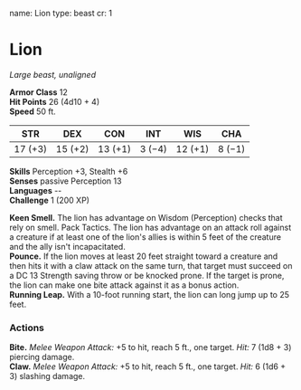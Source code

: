 name: Lion
type: beast
cr: 1

# Lion 
_Large beast, unaligned_

**Armor Class** 12    
**Hit Points** 26 (4d10 + 4)    
**Speed** 50 ft. 

| STR     | DEX     | CON     | INT     | WIS     | CHA     |
|---------|---------|---------|---------|---------|---------|
| 17 (+3) | 15 (+2) | 13 (+1) | 3 (−4)  | 12 (+1) | 8 (−1)  |  

**Skills** Perception +3, Stealth +6    
**Senses** passive Perception 13    
**Languages** --    
**Challenge** 1 (200 XP) 

**Keen Smell.** The lion has advantage on Wisdom (Perception) checks that rely on smell. Pack Tactics. The lion has advantage on an attack roll against a creature if at least one of the lion's allies is within 5 feet of the creature and the ally isn't incapacitated.    
**Pounce.** If the lion moves at least 20 feet straight toward a creature and then hits it with a claw attack on the same turn, that target must succeed on a DC 13 Strength saving throw or be knocked prone. If the target is prone, the lion can make one bite attack against it as a bonus action.    
**Running Leap.** With a 10-foot running start, the lion can long jump up to 25 feet. 

### Actions    
**Bite.** _Melee Weapon Attack:_ +5 to hit, reach 5 ft., one target. _Hit:_ 7 (1d8 + 3) piercing damage.    
**Claw.** _Melee Weapon Attack:_ +5 to hit, reach 5 ft., one target. _Hit:_ 6 (1d6 + 3) slashing damage. 